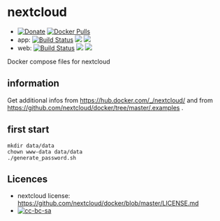 # nextcloud

- [![Donate](https://img.shields.io/badge/Donate-PayPal-green.svg)](https://paypal.me/pgollor) [![Docker Pulls](https://img.shields.io/docker/pulls/pgollor/nextcloud.svg)](https://hub.docker.com/r/pgollor/nextcloud/)
- app: [![Build Status](https://jenkins.pgollor.de/job/nextcloud-docker-app/badge/icon)](https://jenkins.pgollor.de/job/nextcloud-docker-app/) [![](https://images.microbadger.com/badges/image/pgollor/nextcloud:app-latest.svg)](https://microbadger.com/images/pgollor/nextcloud:app-latest "Get your own image badge on microbadger.com") [![](https://images.microbadger.com/badges/version/pgollor/nextcloud:app-latest.svg)](https://microbadger.com/images/pgollor/nextcloud:app-latest "Get your own version badge on microbadger.com")
- web: [![Build Status](https://jenkins.pgollor.de/job/nextcloud-docker-web/badge/icon)](https://jenkins.pgollor.de/job/nextcloud-docker-web/) [![](https://images.microbadger.com/badges/image/pgollor/nextcloud:web-latest.svg)](https://microbadger.com/images/pgollor/nextcloud:web-latest "Get your own image badge on microbadger.com") [![](https://images.microbadger.com/badges/version/pgollor/nextcloud:web-latest.svg)](https://microbadger.com/images/pgollor/nextcloud:web-latest "Get your own version badge on microbadger.com")

Docker compose files for nextcloud


## information

Get additional infos from https://hub.docker.com/_/nextcloud/ and from https://github.com/nextcloud/docker/tree/master/.examples .

## first start
```
mkdir data/data
chown www-data data/data
./generate_password.sh
```



## Licences

- nextcloud license: https://github.com/nextcloud/docker/blob/master/LICENSE.md
- [![cc-bc-sa](https://i.creativecommons.org/l/by-sa/4.0/88x31.png)](http://creativecommons.org/licenses/by-sa/4.0/)
